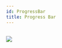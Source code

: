 ```yaml
---
id: ProgressBar
title: Progress Bar
---
```


## ![](https://img.shields.io/badge/-draft-red.svg?style=flat-square) 
